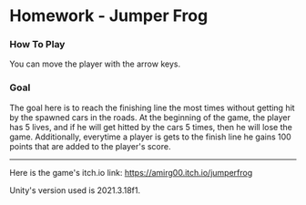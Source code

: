 # Homework - Jumper Frog

### How To Play
You can move the player with the arrow keys.

### Goal
The goal here is to reach the finishing line the most times without getting hit by the spawned cars in the roads.
At the beginning of the game, the player has 5 lives, and if he will get hitted by the cars
5 times, then he will lose the game.
Additionally, everytime a player is gets to the finish line he gains 100 points that are added to the player's score.

---

Here is the game's itch.io link:
https://amirg00.itch.io/jumperfrog

Unity's version used is 2021.3.18f1. 
